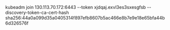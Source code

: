 kubeadm join 130.113.70.172:6443 --token xjdqaj.exvl3es3sxesgfsb --discovery-token-ca-cert-hash sha256:44a0a099d35a0405314f897efb8607b5ac466e8b7e9e18e65bfa44b6d326576f 
